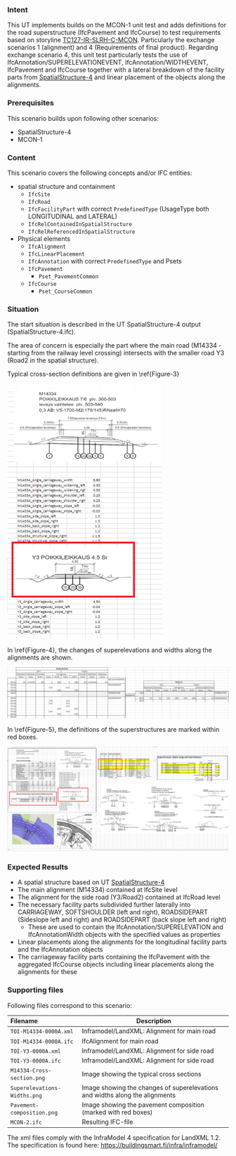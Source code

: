 ### Intent

This UT implements builds on the MCON-1 unit test and adds definitions for the road superstructure (IfcPavement and IfcCourse) to test requirements based on storyline [TC127-IR-SLRH-C-MCON](https://app.box.com/folder/122373399568?s=fr6k8xqud6uug6ep0s158uxtb70doxcd). Particularly the exchange scenarios 1 (alignment) and 4 (Requirements of final product). Regarding exchange scenario 4, this unit test particularly tests the use of IfcAnnotation/SUPERELEVATIONEVENT, IfcAnnotation/WIDTHEVENT, IfcPavement and IfcCourse together with a lateral breakdown of the facility parts from [SpatialStructure-4](https://github.com/bSI-InfraRoom/IFC-infra-unit-test/tree/main/SpatialStructure-4) and linear placement of the objects along the alignments.

### Prerequisites

This scenario builds upon following other scenarios:

- SpatialStructure-4
- MCON-1

### Content

This scenario covers the following concepts and/or IFC entities:

- spatial structure and containment
    - `IfcSite`
    - `IfcRoad`
    - `IfcFacilityPart` with correct `PredefinedType` (UsageType both LONGITUDINAL and LATERAL)
    - `IfcRelContainedInSpatialStructure`
    - `IfcRelReferencedInSpatialStructure`
- Physical elements 
    - `IfcAlignment`
    - `IfcLinearPlacement`
    - `IfcAnnotation` with correct `PredefinedType` and Psets
    - `IfcPavement`
        - `Pset_PavementCommon`
    - `IfcCourse`
        - `Pset_CourseCommon`

### Situation

The start situation is described in the UT SpatialStructure-4 output (SpatialStructure-4.ifc).

The area of concern is especially the part where the main road (M14334 - starting from the railway level crossing) intersects with the smaller road Y3 (Road2 in the spatial structure).

Typical cross-section definitions are given in \ref{Figure-3}

![Figure-3](../MCON-2/M14334-Cross-section.png "Cross-section definitions")

In \ref{Figure-4}, the changes of superelevations and widths along the alignments are shown.

![Figure-4](../MCON-2/Superelevations-Widths.png)

In \ref{Figure-5}, the definitions of the superstructures are marked within red boxes.

![Figure-5](../MCON-2/Pavement-composition.png)

### Expected Results

- A spatial structure based on UT [SpatialStructure-4](https://github.com/bSI-InfraRoom/IFC-infra-unit-test/tree/main/SpatialStructure-4)
- The main alignment (M14334) contained at IfcSite level
- The alignment for the side road (Y3/Road2) contained at IfcRoad level
- The necessary facility parts subdivided further laterally into CARRIAGEWAY, SOFTSHOULDER (left and right), ROADSIDEPART (Sideslope left and right) and ROADSIDEPART (back slope left and right)
    - These are used to contain the IfcAnnotation/SUPERELEVATION and IfcAnnotationWidth objects with the specified values as properties
- Linear placements along the alignments for the longitudinal facility parts and the IfcAnnotation objects
- The carriageway facility parts containing the IfcPavement with the aggregated IfcCourse objects including linear placements along the alignments for these

### Supporting files

Following files correspond to this scenario:

| Filename                     | Description                                                  |
| :--------------------------- | ------------------------------------------------------------ |
| `TOI-M14334-0000A.xml`       | Inframodel/LandXML: Alignment for main road                  |
| `TOI-M14334-0000A.ifc`       | IfcAlignment for main road                                   |
| `TOI-Y3-0000A.xml`           | Inframodel/LandXML: Alignment for side road                  |
| `TOI-Y3-0000A.ifc`           | Inframodel/LandXML: Alignment for side road                  |
| `M14334-Cross-section.png`   | Image showing the typical cross sections                     |
| `Superelevations-Widths.png` | Image showing the changes of superelevations and widths along the alignments |
| `Pavement-composition.png`   | Image showing the pavement composition (marked with red boxes) |
| `MCON-2.ifc`                 | Resulting IFC-file                                           |

The xml files comply with the InfraModel 4 specification for LandXML 1.2. The specification is found here: https://buildingsmart.fi/infra/inframodel/
